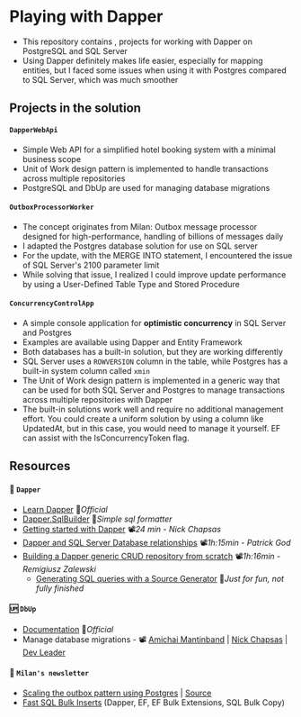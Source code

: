 # Playing with Dapper

- This repository contains , projects for working with Dapper on PostgreSQL and SQL Server
- Using Dapper definitely makes life easier, especially for mapping entities, but I faced some issues when using it with Postgres compared to SQL Server, which was much smoother

## Projects in the solution

#### `DapperWebApi`

- Simple Web API for a simplified hotel booking system with a minimal business scope
- Unit of Work design pattern is implemented to handle transactions across multiple repositories
- PostgreSQL and DbUp are used for managing database migrations

#### `OutboxProcessorWorker`

- The concept originates from Milan: Outbox message processor designed for high-performance, handling of billions of messages daily
- I adapted the Postgres database solution for use on SQL server
- For the update, with the MERGE INTO statement, I encountered the issue of SQL Server's 2100 parameter limit
- While solving that issue, I realized I could improve update performance by using a User-Defined Table Type and Stored Procedure

#### `ConcurrencyControlApp`

- A simple console application for **optimistic concurrency** in SQL Server and Postgres
- Examples are available using Dapper and Entity Framework
- Both databases has a built-in solution, but they are working differently
- SQL Server uses a `ROWVERSION` column in the table, while Postgres has a built-in system column called `xmin`
- The Unit of Work design pattern is implemented in a generic way that can be used for both SQL Server and Postgres to manage transactions across multiple repositories with Dapper
- The built-in solutions work well and require no additional management effort. You could create a uniform solution by using a column like UpdatedAt, but in this case, you would need to manage it yourself. EF can assist with the IsConcurrencyToken flag.

## Resources

#### 🧰 `Dapper`

- [Learn Dapper](https://www.learndapper.com) 📓*Official*
- [Dapper.SqlBuilder](https://github.com/DapperLib/Dapper/tree/main/Dapper.SqlBuilder) 👤*Simple sql formatter*
- [Getting started with Dapper](https://youtu.be/F1ONxvjdLlc) 📽️*24 min - Nick Chapsas*
- [Dapper and SQL Server Database relationships](https://youtu.be/OPedaRBwNUA) 📽️*1h:15min - Patrick God*
- [Building a Dapper generic CRUD repository from scratch](https://youtu.be/9YGByZqzOaY) 📽️*1h:16min - Remigiusz Zalewski*
  - [Generating SQL queries with a Source Generator](https://github.com/19balazs86/PlayingWithSourceGenerator/blob/master/SourceGeneratorLib/SqlSourceGenerator.cs) 👤*Just for fun, not fully finished*

#### 🆙 `DbUp`

- [Documentation](https://dbup.github.io) 📓*Official*
- Manage database migrations - 📽️ [Amichai Mantinband](https://youtu.be/pgCJYNyayeM) | [Nick Chapsas](https://youtu.be/fdbW9eC3rN4) | [Dev Leader](https://youtu.be/FuXx-N2-zoM)

#### 🧑 `Milan's newsletter`

- [Scaling the outbox pattern using Postgres](https://www.milanjovanovic.tech/blog/scaling-the-outbox-pattern) | [Source](https://github.com/m-jovanovic/outbox-scaling)
- [Fast SQL Bulk Inserts](https://www.milanjovanovic.tech/blog/fast-sql-bulk-inserts-with-csharp-and-ef-core) (Dapper, EF, EF Bulk Extensions, SQL Bulk Copy)